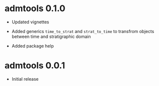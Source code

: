 # admtools 0.1.0

* Updated vignettes

* Added generics `time_to_strat` and `strat_to_time` to transfrom objects between time and stratigraphic domain

* Added package help

# admtools 0.0.1

* Initial release
